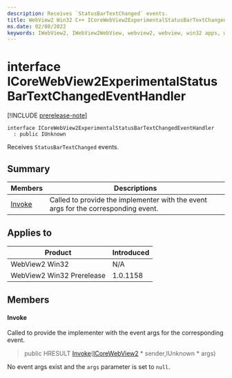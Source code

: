 ```yaml
---
description: Receives `StatusBarTextChanged` events.
title: WebView2 Win32 C++ ICoreWebView2ExperimentalStatusBarTextChangedEventHandler
ms.date: 02/08/2022
keywords: IWebView2, IWebView2WebView, webview2, webview, win32 apps, win32, edge, ICoreWebView2, ICoreWebView2Controller, browser control, edge html, ICoreWebView2ExperimentalStatusBarTextChangedEventHandler
---
```


# interface ICoreWebView2ExperimentalStatusBarTextChangedEventHandler

[!INCLUDE [prerelease-note](../includes/prerelease-note.md)]

```
interface ICoreWebView2ExperimentalStatusBarTextChangedEventHandler
  : public IUnknown
```

Receives `StatusBarTextChanged` events.

## Summary

 Members                        | Descriptions
--------------------------------|---------------------------------------------
[Invoke](#invoke) | Called to provide the implementer with the event args for the corresponding event.

## Applies to

Product                         | Introduced
--------------------------------|---------------------------------------------
WebView2 Win32            |    N/A
WebView2 Win32 Prerelease |    1.0.1158

## Members

#### Invoke

Called to provide the implementer with the event args for the corresponding event.

> public HRESULT [Invoke](#invoke)([ICoreWebView2](ICoreWebView2.md) * sender,IUnknown * args)

No event args exist and the `args` parameter is set to `null`.

